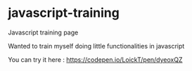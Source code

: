 # javascript-training
Javascript training page

Wanted to train myself doing little functionalities in javascript

You can try it here : https://codepen.io/LoickT/pen/dyeoxQZ
